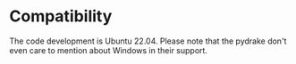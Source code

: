# Compatibility
The code development is Ubuntu 22.04. Please note that the pydrake don't even care to mention about Windows in their support. 
